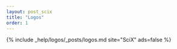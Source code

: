 ```yaml
---
layout: post_scix
title: "Logos"
order: 1
---
```


{% include _help/logos/_posts/logos.md site="SciX" ads=false %}
